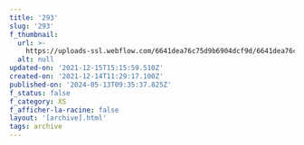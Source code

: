 ```yaml
---
title: '293'
slug: '293'
f_thumbnail:
  url: >-
    https://uploads-ssl.webflow.com/6641dea76c75d9b6904dcf9d/6641dea76c75d9b6904dd2df_293.jpg
  alt: null
updated-on: '2021-12-15T15:15:59.510Z'
created-on: '2021-12-14T11:29:17.100Z'
published-on: '2024-05-13T09:35:37.825Z'
f_status: false
f_category: XS
f_afficher-la-racine: false
layout: '[archive].html'
tags: archive
---
```



